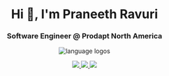 <h1 align="center">Hi 👋, I'm Praneeth Ravuri</h1>
<h3 align="center">Software Engineer @ Prodapt North America</h3>

<p align="center">
<img src="https://skillicons.dev/icons?i=js,py,ts,flask,nodejs,react,tailwind,vue,docker,github,mongodb,nextjs,vite,jquery" alt="language logos">
</p>

<p align="center">
  <a href="https://praneethravuri.com">
    <img src="https://img.shields.io/badge/website-000000?style=for-the-badge&logo=About.me&logoColor=white" />
  </a>
  <a href="https://www.linkedin.com/in/prav25/">
    <img src="https://img.shields.io/badge/LinkedIn-0077B5?style=for-the-badge&logo=linkedin&logoColor=white" />
  </a>
  <a href="https://github.com/praneethravuri">
    <img src="https://img.shields.io/badge/GitHub-100000?style=for-the-badge&logo=github&logoColor=white" />
  </a>
</p>




